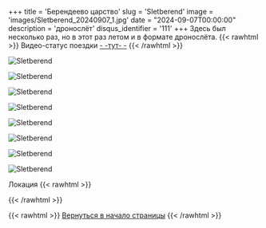 +++
title = 'Берендеево царство'
slug = 'Sletberend'
image = 'images/Sletberend_20240907_1.jpg'
date = "2024-09-07T00:00:00"
description = 'дронослёт'
disqus_identifier = '111'
+++
Здесь был несколько раз, но в этот раз летом и в формате дронослёта.
{{< rawhtml >}}
Видео-статус поездки <a href="https://t.me/whilesleeping/802">- -тут- -</a> 
{{< /rawhtml >}}

![Sletberend](/images/Sletberend_20240907_2.jpg)

![Sletberend](/images/Sletberend_20240907_3.jpg)

![Sletberend](/images/Sletberend_20240907_4.jpg)

![Sletberend](/images/Sletberend_20240907_5.jpg)

![Sletberend](/images/Sletberend_20240907_6.jpg)

![Sletberend](/images/Sletberend_20240907_7.jpg)

![Sletberend](/images/Sletberend_20240907_8.jpg)

![Sletberend](/images/Sletberend_20240907_9.jpg)

Локация
{{< rawhtml >}}
<script type="text/javascript" charset="utf-8" async src="https://api-maps.yandex.ru/services/constructor/1.0/js/?um=constructor%3A05a84a1c5fd3d5f789f27445f55e309359fdef6bda5de7ff376bfc27b1478b72&amp;width=500&amp;height=400&amp;lang=ru_RU&amp;scroll=true"></script>
{{< /rawhtml >}}

{{< rawhtml >}}
<a href="#">Вернуться в начало страницы</a>
{{< /rawhtml >}}
